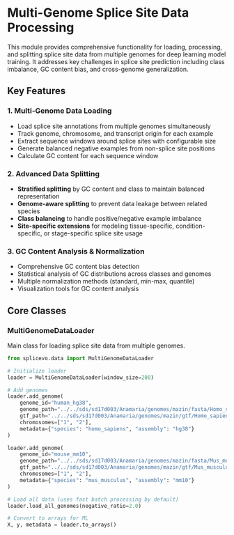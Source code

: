 # Multi-Genome Splice Site Data Processing

This module provides comprehensive functionality for loading, processing, and splitting splice site data from multiple genomes for deep learning model training. It addresses key challenges in splice site prediction including class imbalance, GC content bias, and cross-genome generalization.

## Key Features

### 1. Multi-Genome Data Loading
- Load splice site annotations from multiple genomes simultaneously
- Track genome, chromosome, and transcript origin for each example
- Extract sequence windows around splice sites with configurable size
- Generate balanced negative examples from non-splice site positions
- Calculate GC content for each sequence window

### 2. Advanced Data Splitting
- **Stratified splitting** by GC content and class to maintain balanced representation
- **Genome-aware splitting** to prevent data leakage between related species
- **Class balancing** to handle positive/negative example imbalance
- **Site-specific extensions** for modeling tissue-specific, condition-specific, or stage-specific splice site usage

### 3. GC Content Analysis & Normalization
- Comprehensive GC content bias detection
- Statistical analysis of GC distributions across classes and genomes
- Multiple normalization methods (standard, min-max, quantile)
- Visualization tools for GC content analysis

## Core Classes

### MultiGenomeDataLoader
Main class for loading splice site data from multiple genomes.

```python
from splicevo.data import MultiGenomeDataLoader

# Initialize loader
loader = MultiGenomeDataLoader(window_size=200)

# Add genomes
loader.add_genome(
    genome_id="human_hg38",
    genome_path="../../sds/sd17d003/Anamaria/genomes/mazin/fasta/Homo_sapiens.fa.gz", 
    gtf_path="../../sds/sd17d003/Anamaria/genomes/mazin/gtf/Homo_sapiens.gtf.gz",
    chromosomes=["1", "2"],
    metadata={"species": "homo_sapiens", "assembly": "hg38"}
)

loader.add_genome(
    genome_id="mouse_mm10",
    genome_path="../../sds/sd17d003/Anamaria/genomes/mazin/fasta/Mus_musculus.fa.gz",
    gtf_path="../../sds/sd17d003/Anamaria/genomes/mazin/gtf/Mus_musculus.gtf.gz",
    chromosomes=["1", "2"],
    metadata={"species": "mus_musculus", "assembly": "mm10"}
)

# Load all data (uses fast batch processing by default)
loader.load_all_genomes(negative_ratio=2.0)

# Convert to arrays for ML
X, y, metadata = loader.to_arrays()

```
    